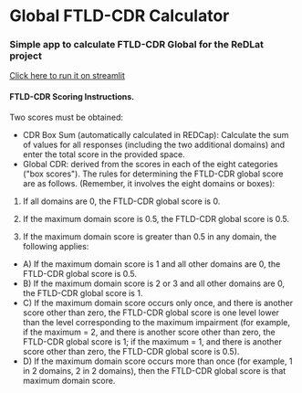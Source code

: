 # Global FTLD-CDR Calculator

### Simple app to calculate FTLD-CDR Global for the ReDLat project

[Click here to run it on streamlit](https://global-ftld-cdr-calculator.streamlit.app/)

#### FTLD-CDR Scoring Instructions.

Two scores must be obtained:

- CDR Box Sum (automatically calculated in REDCap): Calculate the sum of values for all responses (including the two additional domains) and enter the total score in the provided space.
- Global CDR: derived from the scores in each of the eight categories ("box scores").
The rules for determining the FTLD-CDR global score are as follows. (Remember, it involves the eight domains or boxes):

1) If all domains are 0, the FTLD-CDR global score is 0.

2) If the maximum domain score is 0.5, the FTLD-CDR global score is 0.5.

3) If the maximum domain score is greater than 0.5 in any domain, the following applies:

  - A) If the maximum domain score is 1 and all other domains are 0, the FTLD-CDR global score is 0.5.
  - B) If the maximum domain score is 2 or 3 and all other domains are 0, the FTLD-CDR global score is 1.
  - C) If the maximum domain score occurs only once, and there is another score other than zero, the FTLD-CDR global score is one level lower than the level corresponding to the maximum impairment (for example, if the maximum = 2, and there is another score other than zero, the FTLD-CDR global score is 1; if the maximum = 1, and there is another score other than zero, the FTLD-CDR global score is 0.5).
  - D) If the maximum domain score occurs more than once (for example, 1 in 2 domains, 2 in 2 domains), then the FTLD-CDR global score is that maximum domain score.

